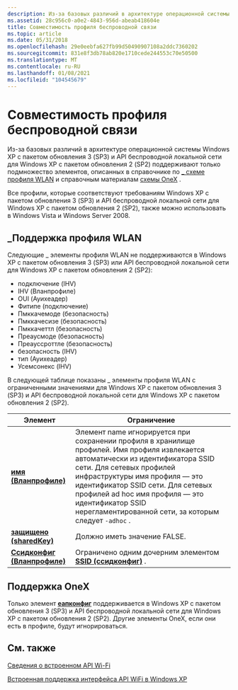 ```yaml
---
description: Из-за базовых различий в архитектуре операционной системы Windows XP с пакетом обновления 3 (SP3) и API беспроводной локальной сети для Windows XP с пакетом обновления 2 (SP2) поддерживают только подмножество элементов, описанных в \_ справочнике по схеме профиля WLAN и справочным материалам схемы OneX.
ms.assetid: 28c956c0-a0e2-4843-956d-abeab418604e
title: Совместимость профиля беспроводной связи
ms.topic: article
ms.date: 05/31/2018
ms.openlocfilehash: 29e0eebfa627fb99d50490907108a2ddc7360202
ms.sourcegitcommit: 831e8f3db78ab820e1710cede244553c70e50500
ms.translationtype: MT
ms.contentlocale: ru-RU
ms.lasthandoff: 01/08/2021
ms.locfileid: "104545679"
---
```

# <a name="wireless-profile-compatibility"></a>Совместимость профиля беспроводной связи

Из-за базовых различий в архитектуре операционной системы Windows XP с пакетом обновления 3 (SP3) и API беспроводной локальной сети для Windows XP с пакетом обновления 2 (SP2) поддерживают только подмножество элементов, описанных в справочнике по [ \_ схеме профиля WLAN](wlan-profileschema-schema.md) и справочным материалам [схемы OneX](onexschema-schema.md) .

Все профили, которые соответствуют требованиям Windows XP с пакетом обновления 3 (SP3) и API беспроводной локальной сети для Windows XP с пакетом обновления 2 (SP2), также можно использовать в Windows Vista и Windows Server 2008.

## <a name="wlan_profile-support"></a>\_Поддержка профиля WLAN

Следующие \_ элементы профиля WLAN не поддерживаются в Windows XP с пакетом обновления 3 (SP3) или API беспроводной локальной сети для Windows XP с пакетом обновления 2 (SP2):

-   подключение (IHV)
-   IHV (Вланпрофиле)
-   OUI (Ауихеадер)
-   Фитипе (подключение)
-   Пмккачемоде (безопасность)
-   Пмккачесизе (безопасность)
-   Пмккачеттл (безопасность)
-   Преаусмоде (безопасность)
-   Преауссроттле (безопасность)
-   безопасность (IHV)
-   тип (Ауихеадер)
-   Усемсонекс (IHV)

В следующей таблице показаны \_ элементы профиля WLAN с ограниченными значениями для Windows XP с пакетом обновления 3 (SP3) и API беспроводной локальной сети для Windows XP с пакетом обновления 2 (SP2).



| Элемент                                                                               | Ограничение                                                                                                                                                                                                                                                                                                                                                       |
|---------------------------------------------------------------------------------------|------------------------------------------------------------------------------------------------------------------------------------------------------------------------------------------------------------------------------------------------------------------------------------------------------------------------------------------------------------------|
| [**имя (Вланпрофиле)**](wlan-profileschema-name-wlanprofile-element.md)             | Элемент name игнорируется при сохранении профиля в хранилище профилей. Имя профиля извлекается автоматически из идентификатора SSID сети. Для сетевых профилей инфраструктуры имя профиля — это идентификатор SSID сети. Для сетевых профилей ad hoc имя профиля — это идентификатор SSID нерегламентированной сети, за которым следует `-adhoc` . |
| [**защищено (sharedKey)**](wlan-profileschema-protected-sharedkey-element.md)       | Должно иметь значение FALSE.                                                                                                                                                                                                                                                                                                                                      |
| [**Ссидконфиг (Вланпрофиле)**](wlan-profileschema-ssidconfig-wlanprofile-element.md) | Ограничено одним дочерним элементом [**SSID (ссидконфиг)**](wlan-profileschema-ssid-ssidconfig-element.md) .                                                                                                                                                                                                                                                         |



 

## <a name="onex-support"></a>Поддержка OneX

Только элемент [**еапконфиг**](onexschema-eapconfig-onex-element.md) поддерживается в Windows XP с пакетом обновления 3 (SP3) и API беспроводной локальной сети для Windows XP с пакетом обновления 2 (SP2). Другие элементы OneX, если они есть в профиле, будут игнорироваться.

## <a name="related-topics"></a>См. также

<dl> <dt>

[Сведения о встроенном API Wi-Fi](about-the-native-wifi-api.md)
</dt> <dt>

[Встроенная поддержка интерфейса API WiFi в Windows XP](about-wireless-lan-api-for-windows-xp-service-pack-2.md)
</dt> </dl>

 

 



